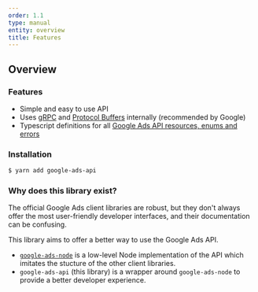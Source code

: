 ```yaml
---
order: 1.1
type: manual
entity: overview
title: Features
---
```


## Overview

### Features

* Simple and easy to use API
* Uses [gRPC](https://grpc.io/) and [Protocol Buffers](https://developers.google.com/protocol-buffers/) internally (recommended by Google)
* Typescript definitions for all [Google Ads API resources, enums and errors](https://developers.google.com/google-ads/api/reference/rpc/google.ads.googleads.v1.resources)

### Installation

```bash
$ yarn add google-ads-api
```

### Why does this library exist?

The official Google Ads client libraries are robust, but they don't always offer the most user-friendly developer interfaces, and their documentation can be confusing. 

This library aims to offer a better way to use the Google Ads API. 

-   [`google-ads-node`](https://github.com/Opteo/google-ads-node) is a low-level Node implementation of the API which imitates the stucture of the other client libraries.
-   `google-ads-api` (this library) is a wrapper around `google-ads-node` to provide a better developer experience.

